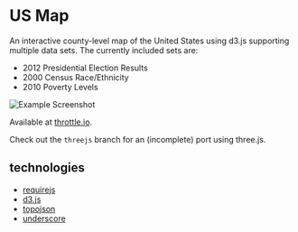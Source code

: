US Map
======

An interactive county-level map of the United States using d3.js supporting multiple data sets.
The currently included sets are:

* 2012 Presidential Election Results
* 2000 Census Race/Ethnicity
* 2010 Poverty Levels

![Example Screenshot](http://ledbettj.github.com/us-map/images/screenshot.png)

Available at [throttle.io](http://us-map.throttle.io/).

Check out the `threejs` branch for an (incomplete) port using three.js.

technologies
------------

* [requirejs](http://requirejs.org)
* [d3.js](http://d3js.org)
* [topojson](http://github.com/mbostock/topojson)
* [underscore](http://underscorejs.org)

